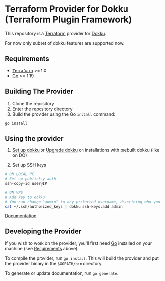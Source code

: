 # Terraform Provider for Dokku (Terraform Plugin Framework)

This repository is a [Terraform](https://www.terraform.io) provider for [Dokku](https://dokku.com/).

For now only subset of dokku features are supported now.

## Requirements

- [Terraform](https://www.terraform.io/downloads.html) >= 1.0
- [Go](https://golang.org/doc/install) >= 1.19

## Building The Provider

1. Clone the repository
1. Enter the repository directory
1. Build the provider using the Go `install` command:

```shell
go install
```
## Using the provider

1. [Set up dokku](https://dokku.com/docs/getting-started/installation/#installing-the-latest-stable-version) or [Upgrade dokku](https://dokku.com/docs/getting-started/upgrading/) on installations with prebuilt dokku (like on DO)

2. Set up SSH keys
```bash
# ON LOCAL PC
# Set up publickey auth
ssh-copy-id user@IP

# ON VPS
# Add key to dokku
# You can change "admin" to any preferred username, describing who you are related to this server instance
cat ~/.ssh/authorized_keys | dokku ssh-keys:add admin
```

[Documentation](docs/index.md)

## Developing the Provider

If you wish to work on the provider, you'll first need [Go](http://www.golang.org) installed on your machine (see [Requirements](#requirements) above).

To compile the provider, run `go install`. This will build the provider and put the provider binary in the `$GOPATH/bin` directory.

To generate or update documentation, run `go generate`.
